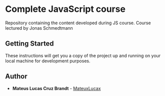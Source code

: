 # Complete JavaScript course

Repository containing the content developed during JS course. Course lectured by Jonas Schmedtmann

## Getting Started

These instructions will get you a copy of the project up and running on your local machine for development purposes.

## Author

* **Mateus Lucas Cruz Brandt** - [MateuxLucax](https://github.com/MateuxLucax)
